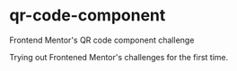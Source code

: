 # qr-code-component
Frontend Mentor's QR code component challenge

Trying out Frontened Mentor's challenges for the first time.
